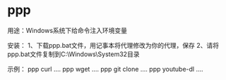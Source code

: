 # ppp

用途：Windows系统下给命令注入环境变量

安装：
1、下载ppp.bat文件，用记事本将代理修改为你的代理，保存
2、请将ppp.bat文件复制到C:\Windows\System32目录

示例：
ppp curl ....
ppp wget ....
ppp git clone ....
ppp youtube-dl ....
